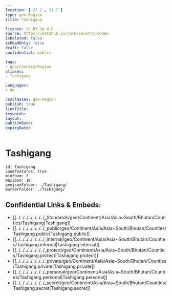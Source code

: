 ```yaml
---
location: [ 27.2 , 91.7 ] 
type: geo-Region
title: Tashigang

license: CC BY-SA 4.0
source: https://datahub.io/core/country-codes
isDeleted: false
isReadOnly: false
draft: false
confidential: public

tags:
- geo/Country/Region
aliases:
- Tashigang

Languages:
- de

cssclasses: geo-Region
publish: true
linkTitle: 
keywords: 
layout: 
publishDate: 
expiryDate: 
---
```


# Tashigang

```leaflet
id: Tashigang
zoomFeatures: true 
minZoom: 2 
maxZoom: 18
geojsonFolder: ./Tashigang/
markerFolder: ./Tashigang/
```


## Confidential Links & Embeds: 
- [[../../../../../../../_Standards/geo/Continent/Asia/Asia~South/Bhutan/Counties/Tashigang|Tashigang]] 
- [[../../../../../../../_public/geo/Continent/Asia/Asia~South/Bhutan/Counties/Tashigang.public|Tashigang.public]] 
- [[../../../../../../../_internal/geo/Continent/Asia/Asia~South/Bhutan/Counties/Tashigang.internal|Tashigang.internal]] 
- [[../../../../../../../_protect/geo/Continent/Asia/Asia~South/Bhutan/Counties/Tashigang.protect|Tashigang.protect]] 
- [[../../../../../../../_private/geo/Continent/Asia/Asia~South/Bhutan/Counties/Tashigang.private|Tashigang.private]] 
- [[../../../../../../../_personal/geo/Continent/Asia/Asia~South/Bhutan/Counties/Tashigang.personal|Tashigang.personal]] 
- [[../../../../../../../_secret/geo/Continent/Asia/Asia~South/Bhutan/Counties/Tashigang.secret|Tashigang.secret]] 

